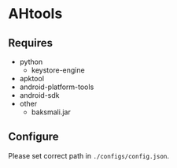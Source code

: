 
# AHtools

## Requires
* python 
   * keystore-engine
* apktool
* android-platform-tools
* android-sdk
* other
  * baksmali.jar


## Configure
Please set correct path in `./configs/config.json`.
